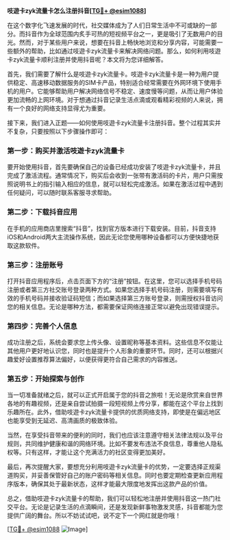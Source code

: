 **吱遊卡zyk流量卡怎么注册抖音[[TG💪+ @esim1088](https://t.me/s/esim1088)]**

在这个数字化飞速发展的时代，社交媒体成为了人们日常生活中不可或缺的一部分。而抖音作为全球范围内炙手可热的短视频平台之一，更是吸引了无数用户的目光。然而，对于某些用户来说，想要在抖音上畅快地浏览和分享内容，可能需要一些额外的帮助，比如通过吱遊卡zyk流量卡来解决网络问题。那么，如何利用吱遊卡zyk流量卡顺利注册并使用抖音呢？本文将为您详细解答。

首先，我们需要了解什么是吱遊卡zyk流量卡。吱遊卡zyk流量卡是一种为用户提供稳定、高速移动数据服务的SIM卡产品，特别适合经常需要在外网环境下使用手机的用户。它能够帮助用户解决网络信号不稳定、速度慢等问题，从而让用户体验更加流畅的上网环境。对于想通过抖音记录生活点滴或观看精彩视频的人来说，拥有一个良好的网络支持显得尤为重要。

接下来，我们进入正题——如何使用吱遊卡zyk流量卡注册抖音。整个过程其实并不复杂，只要按照以下步骤操作即可：

### 第一步：购买并激活吱遊卡zyk流量卡

要开始使用抖音，首先要确保自己的设备已经成功安装了吱遊卡zyk流量卡，并且完成了激活流程。通常情况下，购买后会收到一张带有激活码的卡片，用户只需按照说明书上的指引输入相应的信息，就可以轻松完成激活。如果在激活过程中遇到任何疑问，可以随时联系客服寻求帮助。

### 第二步：下载抖音应用

在手机的应用商店里搜索“抖音”，找到官方版本进行下载安装。目前，抖音支持iOS和Android两大主流操作系统，因此无论您使用哪种设备都可以方便快捷地获取这款软件。

### 第三步：注册账号

打开抖音应用程序后，点击页面下方的“注册”按钮。在这里，您可以选择手机号码注册或者第三方社交账号登录两种方式。如果您选择手机号码注册，则需要填写有效的手机号码并接收验证码短信；而如果选择第三方账号登录，则需授权抖音访问您的相关信息。无论是哪种方法，都需要保证网络连接正常以避免出现错误提示。

### 第四步：完善个人信息

成功注册之后，系统会要求您上传头像、设置昵称等基本资料。这些信息不仅能让其他用户更好地认识您，同时也是提升个人形象的重要环节。同时，还可以根据兴趣爱好设置推荐算法偏好，以便获得更符合自己需求的内容推送。

### 第五步：开始探索与创作

当一切准备就绪之后，就可以正式开启属于您的抖音之旅啦！无论是欣赏来自世界各地的有趣视频，还是亲自尝试拍摄一段短视频上传分享，都能在这个平台上找到乐趣所在。此外，借助吱遊卡zyk流量卡提供的优质网络支持，即使是在偏远地区也能享受到无延迟、高清画质的极致体验。

当然，在享受抖音带来的便利的同时，我们也应该注意遵守相关法律法规以及平台规则，共同维护健康和谐的网络环境。比如不要发布违法不良信息，尊重他人隐私权等。只有这样，才能让这个充满活力的社区变得更加美好。

最后，再次提醒大家，要想充分利用吱遊卡zyk流量卡的优势，一定要选择正规渠道购买，并妥善保管好自己的账户密码等相关信息。同时也要定期检查更新应用程序版本，确保其处于最新状态，这样才能最大限度地发挥出这款产品的价值。

总之，借助吱遊卡zyk流量卡的帮助，我们可以轻松地注册并使用抖音这一热门社交平台。无论是记录生活的点滴瞬间，还是发现新鲜事物激发灵感，抖音都能为您提供广阔的舞台。所以不妨试试吧，说不定下一个网红就是你哦！

[[TG💪+ @esim1088](https://t.me/s/esim1088) ![Image](https://i.postimg.cc/4NQfJmqS/Snipaste-2025-05-13-00-14-12.png)]